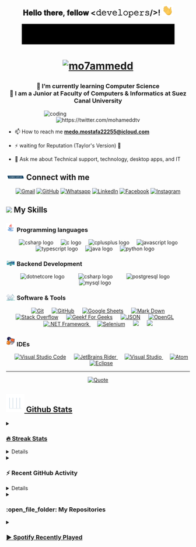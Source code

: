 <div align="center">
<h2> 𝐇𝐞𝐥𝐥𝐨 𝐭𝐡𝐞𝐫𝐞, 𝐟𝐞𝐥𝐥𝐨𝐰 <𝚍𝚎𝚟𝚎𝚕𝚘𝚙𝚎𝚛𝚜/>! <img src="https://github.com/ABSphreak/ABSphreak/blob/master/gifs/Hi.gif" width="30"></h2>
	    <img src="https://github.com/Mo7ammedd/Mo7ammedd/blob/main/result.gif?raw=true" alt="Result Gif">

</div>
	
<h1 align="center">

</body>
     <div align="center">
	     <p align="center"> 
<a href="https://twitter.com/mohameddtv" target="_blank">
  <img src="https://komarev.com/ghpvc/?username=mo7ammedd&label=Profile%20views&color=000000&style=flat" alt="mo7ammedd" />
</a>
</p>
 </h1>
  </div>
<h3 align="center">🌱 I’m currently learning Computer Science<br>
🌱 I am a Junior at Faculty of Computers & Informatics at Suez Canal University</h3>
<img align="right" alt="coding" width="400" src="https://wykop.pl/cdn/c3201142/comment_SMYPPXJaARHT82CoRp9sbyPOfESEjv6W.gif">



<p align="center">
  <ahref="https://twitter.com/mohameddtv" target="_blank">
  <img src="https://img.shields.io/twitter/follow/mohameddtv?style=social" alt="https://twitter.com/mohameddtv">
  </a>
</p>

- 📫 How to reach me **medo.mostafa22255@icloud.com**

- ⚡ waiting for Reputation (Taylor's Version) 🖤
-  💬 Ask me about Technical support, technology, desktop apps, and IT
## <img src="https://github.com/Mo7ammedd/Mo7ammedd/blob/main/Images/Connect-with-me.gif?raw=true" width="10%"> Connect with me
<p align="center">
	<a href="mailto:medo.mostafa22255@gmail.com"><img img src="https://img.shields.io/badge/gmail-%23EA4335.svg?style=plastic&logo=gmail&logoColor=white" alt="Gmail"/></a>
	<a href="https://github.com/mo7ammedd"><img src="https://img.shields.io/badge/github-%23181717.svg?style=plastic&logo=github&logoColor=white" alt="GitHub"/></a>
	<a href="https://wa.me/0201112961724"><img src="https://img.shields.io/badge/whatsapp-%2325D366.svg?style=plastic&logo=whatsapp&logoColor=white" alt="Whatsapp"/></a>
	<a href="https://www.linkedin.com/in/mohammed-mostafa-316b21254/"><img src="https://img.shields.io/badge/linkedin-%230A66C2.svg?style=plastic&logo=linkedin&logoColor=white" alt="LinkedIn"/></a>
	<a href="https://www.facebook.com/people/Mohammed-Mostafa/pfbid0aVZMoPVRCv7XsmQMPfEiStSUZgPW1NiR1JCkibMFg6MnUYNFCyJnGLUDrVWC2a5ql/"><img src="https://img.shields.io/badge/facebook-%231877F2.svg?style=plastic&logo=facebook&logoColor=white" alt="Facebook"/></a>
	<a href="https://www.instagram.com/mohamed__mostaffaa/"><img src="https://img.shields.io/badge/instagram-%23E4405F.svg?style=plastic&logo=instagram&logoColor=white" alt="Instagram"/></a>
	
</a>

</p>



## <img src="https://media2.giphy.com/media/QssGEmpkyEOhBCb7e1/giphy.gif?cid=ecf05e47a0n3gi1bfqntqmob8g9aid1oyj2wr3ds3mg700bl&rid=giphy.gif" width ="3%"> My Skills

### <img src = "https://github.com/Mo7ammedd/Mo7ammedd/blob/main/Images/Programming_Languages.gif?raw=true" width=5%> Programming languages

<p align="center"> 
  &emsp; 
 <img src="https://cdn.jsdelivr.net/gh/devicons/devicon/icons/csharp/csharp-original.svg" height="40" alt="csharp logo"  />
  <img width="12" />
  <img src="https://cdn.jsdelivr.net/gh/devicons/devicon/icons/c/c-original.svg" height="40" alt="c logo"  />
  <img width="12" />
  <img src="https://cdn.jsdelivr.net/gh/devicons/devicon/icons/cplusplus/cplusplus-original.svg" height="40" alt="cplusplus logo"  />
  <img width="12" />
  <img src="https://cdn.jsdelivr.net/gh/devicons/devicon/icons/javascript/javascript-original.svg" height="40" alt="javascript logo"  />
  <img width="12" />
  <img src="https://cdn.jsdelivr.net/gh/devicons/devicon/icons/typescript/typescript-original.svg" height="40" alt="typescript logo"  />
  <img width="12" />
  <img src="https://cdn.jsdelivr.net/gh/devicons/devicon/icons/java/java-original.svg" height="40" alt="java logo"  />
  <img width="12" />
  <img src="https://cdn.jsdelivr.net/gh/devicons/devicon/icons/python/python-original.svg" height="40" alt="python logo"  />
  <img width="12" />
</p>

### <img src = "https://github.com/Mo7ammedd/Mo7ammedd/blob/main/Images/Front_End.gif?raw=true" width=5%>  Backend Development
<p align="center"> 
  &emsp; 
    <img src="https://cdn.jsdelivr.net/gh/devicons/devicon/icons/dotnetcore/dotnetcore-original.svg" height="40" alt="dotnetcore logo"  />
  <img width="12" />
  &emsp;
<img src="https://cdn.jsdelivr.net/gh/devicons/devicon/icons/csharp/csharp-original.svg" height="40" alt="csharp logo"  />
  <img width="12" />
  &emsp;
 <img src="https://cdn.jsdelivr.net/gh/devicons/devicon/icons/postgresql/postgresql-original.svg" height="40" alt="postgresql logo"  />
  <img width="12" />
  &emsp;
<img src="https://cdn.jsdelivr.net/gh/devicons/devicon/icons/mysql/mysql-original.svg" height="40" alt="mysql logo"  />
  <img width="12" />
</p>

 ### <img src = "https://github.com/Mo7ammedd/Mo7ammedd/blob/main/Images/Software_Tools.gif?raw=true" width=5%>  Software & Tools
 
<p align="center">
  &emsp;
    <a href="#"><img alt="Git" src="https://img.shields.io/badge/Git%20-%23F05033.svg?style=plastic&logo=git&logoColor=white"></a>
  &emsp;
    <a href="#"><img alt="GitHub" src="https://img.shields.io/badge/github-%23181717.svg?style=plastic&logo=github&logoColor=white"></a>
  &emsp;
    <a href="#"><img alt="Google Sheets" src="https://img.shields.io/badge/Google%20Sheets%20-%2334A853.svg?style=plastic&logo=google%20sheets&logoColor=white"></a>
  &emsp;
    <a href="#"><img alt="Mark Down" src="https://img.shields.io/badge/Markdown-000000?style=plastic&logo=markdown&logoColor=white"></a>
  &emsp;
    <a href="#"><img alt="Stack Overflow" src="https://img.shields.io/badge/-Stack%20Overflow-FE7A16?style=plastic&logo=stack-overflow&logoColor=white"></a>
  &emsp;
    <a href="#"><img alt="Geekf For Geeks" src="https://img.shields.io/badge/geeksforgeeks-%230F9D58.svg?style=plastic&logo=geeksforgeeks&logoColor=white"></a>
  &emsp;
    <a href="#"><img alt="JSON" img src="https://img.shields.io/badge/json-%23000000.svg?style=plastic&logo=json&logoColor=white"></a>
  &emsp;
    <a href="#"><img alt="OpenGL" src="https://img.shields.io/badge/opengl-%235586A4.svg?style=plastic&logo=opengl&logoColor=white"></a>
  &emsp;
	<a href="#">
  <img alt=".NET Framework" src="https://img.shields.io/badge/.NET%20Framework-512BD4.svg?style=plastic&logo=.net&logoColor=white">
</a>
&emsp;
    <a href="#"><img alt="Selenium" src="https://img.shields.io/badge/selenium-%2343B02A.svg?&style=plastic&logo=selenium&logoColor=white"></a>
    &emsp;
    <a href="#"><img src="https://img.shields.io/badge/latex-%23008080.svg?&style=plastic&logo=latex&logoColor=white" /></a>
    &emsp;
    <a href="#"><img src="https://img.shields.io/badge/mysql-%234479A1.svg?&style=plastic&logo=mysql&logoColor=white"/></a>
</p>

 ### <img src = "https://github.com/Mo7ammedd/Mo7ammedd/blob/main/Images/IDEs.gif?raw=true" width=5%> IDEs
 
<p align="center">
  &emsp;
    <a href="#"><img alt="Visual Studio Code" src="https://img.shields.io/badge/Visual%20Studio%20Code-0078d7.svg?style=plastic&logo=visual-studio-code&logoColor=white"></a>
  &emsp;
	<a href="#">
  <img alt="JetBrains Rider" src="https://img.shields.io/badge/JetBrains%20Rider-000000.svg?style=plastic&logo=rider&logoColor=white">
</a>
&emsp;
	  <a href="#">
  <img alt="Visual Studio" src="https://img.shields.io/badge/Visual%20Studio-5C2D91.svg?style=plastic&logo=visual-studio&logoColor=white">
</a>
&emsp;
    <a href="#"><img alt="Atom" src="https://img.shields.io/badge/atom-%2366595C.svg?&style=plastic&logo=atom&logoColor=white" /></a>
  &emsp;
    <a href="#"><img alt="Eclipse" src="https://img.shields.io/badge/eclipse%20ide-%232C2255.svg?&style=plastic&logo=eclipse%20ide&logoColor=white" /></a>
</p>

---

<p align = "center">
	<a href="https://github.com/piyushsuthar/github-readme-quotes"> <img alt = "Quote" src="https://quotes-github-readme.vercel.app/api?type=horizontal&theme=tokyonight&animation=grow_out_in&quoteCategory=programming">
</p>


	
## <picture> <img src = "https://github.com/Mo7ammedd/Mo7ammedd/blob/main/Images/Statistics.gif?raw=true" width = 50px>  </picture> Github Stats
	

<details><summary><h3> 🔥 Streak Stats</h3></summary>

----	

<p align="center"><img src="https://github-readme-streak-stats.herokuapp.com/?user=mo7ammedd&theme=tokyonight_duo" alt="mo7ammedd" /></p>

</details>
  
<details><summary><h3>💻 GitHub Profile Stats</h3></summary>

----
	
<p align="center">
    <a> 
  <img src="https://github-readme-stats.vercel.app/api?username=mo7ammedd&show_icons=true&theme=tokyonight" alt="Anurag's GitHub stats"
 height="230px"</a>
  <img src="https://github-readme-stats.vercel.app/api/top-langs/?username=mo7ammedd&show_icons=true&theme=tokyonight" alt="Top Langs" height="230px"/>
<br/>

  <b>Note:</b> Top languages is only a metric of the languages my public code consists of and doesn't reflect experience or skill level.
  </p>
</details>

<details><summary><h3>⚡ Recent GitHub Activity</h3></summary>

----
 


<img src="https://github-readme-activity-graph.vercel.app/graph?username=mo7ammedd&bg_color=1a1b27&color=aa82d9&line=628edb&point=64bfaf&area=true&hide_border=true)(https://github.com/ashutosh00710/github-readme-activity-graph)">	
	
</details>

<details><summary> <h3> :trophy: Git profile Trophies </h3></summary>

----
[![trophy](https://github-profile-trophy.vercel.app/?username=mo7ammedd&theme=tokyonight)](https://github.com/ryo-ma/github-profile-trophy)
  
</p>
	
</details>

<details><summary><h3> :open_file_folder: My Repositories </h3></summary>
	
<div>
  <p align="center">
	  <a href="https://github.com/Mo7ammedd/myportfolio">
      		<img src="https://github-readme-stats.vercel.app/api/pin/?username=Mo7ammedd&repo=myportfolio&theme=tokyonight" 
    	</a>
	<a href="https://github.com/Mo7ammedd/Backend-NodeJS-Summer-Training-">
      		<img src="https://github-readme-stats.vercel.app/api/pin/?username=Mo7ammedd&repo=Backend-NodeJS-Summer-Training-&theme=tokyonight" 
    	</a>
	<a href="https://github.com/Mo7ammedd/youtube-summary">
      		<img src="https://github-readme-stats.vercel.app/api/pin/?username=Mo7ammedd&repo=youtube-summary&theme=tokyonight" alt="GitHub Stats" />
    	</a>
<a href="https://github.com/Mo7ammedd/hospital-system-py">
      		<img src="https://github-readme-stats.vercel.app/api/pin/?username=Mo7ammedd&repo=hospital-system-py&theme=tokyonight" alt="GitHub Stats" />
    	</a>
	<a href="https://github.com/Mo7ammedd/Hospital-system">
      		<img src="https://github-readme-stats.vercel.app/api/pin/?username=mo7ammedd&repo=Hospital-system&theme=tokyonight" alt="GitHub Stats" />
    	</a>
	<a href="https://github.com/Mo7ammedd/nodejs-e-commerce">
      		<img src="https://github-readme-stats.vercel.app/api/pin/?username=mo7ammedd&repo=nodejs-e-commerce&theme=tokyonight" alt="GitHub Stats" />
    	</a>
	<a href="https://github.com/Mo7ammedd/download-pdf">
      		<img src="https://github-readme-stats.vercel.app/api/pin/?username=mo7ammedd&repo=download-pdf&theme=tokyonight" alt="GitHub Stats" />
    	</a>
	<a href="https://github.com/Mo7ammedd/color-quiz-application">
      		<img src="https://github-readme-stats.vercel.app/api/pin/?username=mo7ammedd&repo=color-quiz-application&theme=tokyonight" alt="GitHub Stats" />
    	</a>
	<a href="https://github.com/Mo7ammedd/Mo7ammedd">
      		<img src="https://github-readme-stats.vercel.app/api/pin/?username=mo7ammedd&repo=mo7ammedd&theme=tokyonight" alt="GitHub Stats" />
    	</a>   
	<a href="https://github.com/Mo7ammedd/color-quiz-application">
      		<img src="https://github-readme-stats.vercel.app/api/pin/?username=mo7ammedd&repo=color-quiz-application&theme=tokyonight" alt="GitHub Stats" />
    	</a>    	     	    	
 	<a href="https://github.com/Mo7ammedd/analysis-user-feeling">
      		<img src="https://github-readme-stats.vercel.app/api/pin/?username=mo7ammedd&repo=analysis-user-feeling&theme=tokyonight" alt="GitHub Stats" />
    	</a>    	     	    	
 	<a href="https://github.com/Mo7ammedd/flower-store">
      		<img src="https://github-readme-stats.vercel.app/api/pin/?username=mo7ammedd&repo=flower-store&theme=tokyonight" alt="GitHub Stats" />
    	</a>    	     	    	
 	<a href="https://github.com/Mo7ammedd/it_project">
      		<img src="https://github-readme-stats.vercel.app/api/pin/?username=mo7ammedd&repo=it_project&theme=tokyonight" alt="GitHub Stats" />
    	</a>    
		<a href="https://github.com/Mo7ammedd/Among-us-reactor">
      		<img src="https://github-readme-stats.vercel.app/api/pin/?username=Mo7ammedd&repo=Among-us-reactor&theme=tokyonight" 
    	</a>
 	
    	
  </p>
</div>
</details>



<details>
    <summary><h3>▶️ Spotify Recently Played</h3></summary>
    <br />
    <img src="https://spotify-recently-played-readme.vercel.app/api?user=31dtjos6oxbpsmlnlsjfdltgltku" />
</details>
